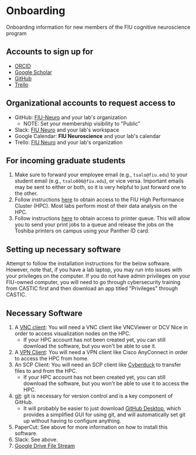 # Onboarding
Onboarding information for new members of the FIU cognitive neuroscience program

## Accounts to sign up for
- [ORCID](https://orcid.org)
- [Google Scholar](https://scholar.google.com)
- [GitHub](https://github.com)
- [Trello](https://trello.com)

## Organizational accounts to request access to
- GitHub: [FIU-Neuro](https://github.com/FIU-Neuro) and your lab's organization
    - NOTE: Set your membership visibility to "Public"
- Slack: [FIU Neuro](http://fiuneuro.slack.com) and your lab's workspace
- Google Calendar: **FIU Neuroscience** and your lab's calendar
- Trello: [FIU Neuro](https://trello.com/fiuneuro/home) and your lab's organization

## For incoming graduate students
1. Make sure to forward your employee email (e.g., `tsalo@fiu.edu`) to your student email (e.g., `tsalo006@fiu.edu`), or vice versa. Important emails may be sent to either or both, so it is very helpful to just forward one to the other.
2. Follow instructions [here](http://ircc.fiu.edu/accounts/) to obtain access to the FIU High Performance Cluster (HPC). Most labs perform most of their data analysis on the HPC.
3. Follow instructions [here](https://castic.fiu.edu/main/app/core/helpguides/Papercut-Mac.pdf) to obtain access to printer queue. This will allow you to send your print jobs to a queue and release the jobs on the Toshiba printers on campus using your Panther ID card.

## Setting up necessary software
Attempt to follow the installation instructions for the below software. However, note that, if you have a lab laptop, you may run into issues with your privileges on the computer. If you do not have admin privileges on your FIU-owned computer, you will need to go through cybersecurity training from CASTIC first and then download an app titled "Privileges" through CASTIC.

## Necessary Software
1. A [VNC client](http://ircc.fiu.edu/visualization/): You will need a VNC client like VNCViewer or DCV Nice in order to access visualization nodes on the HPC.
    - If your HPC account has not been created yet, you can still download the software, but you won't be able to use it.
2. A [VPN Client](https://network.fiu.edu/vpn/): You will need a VPN client like Cisco AnyConnect in order to access the HPC from home.
3. An SCP Client: You will need an SCP client like [Cyberduck](https://cyberduck.io) to transfer files to and from the HPC.
    - If your HPC account has not been created yet, you can still download the software, but you won't be able to use it to access the HPC.
4. [git](https://help.github.com/en/articles/set-up-git): git is necessary for version control and is a key component of GitHub.
    - It will probably be easier to just download [GitHub Desktop](https://desktop.github.com), which provides a simplified GUI for using git, and will automatically set git up without having to configure anything.
5. PaperCut: See above for more information on how to install this software.
6. Slack: See above.
7. [Google Drive File Stream](https://support.google.com/drive/answer/7329379)
